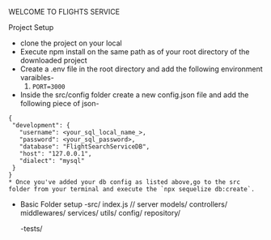 WELCOME TO FLIGHTS SERVICE

Project Setup

 * clone the project on your local
 * Execute npm install on the same path as of your root directory of the downloaded project
 * Create a .env file in the root directory and add the following environment varaibles-
      1. `PORT=3000`
 * Inside the src/config folder create a new config.json file and add the following piece of json-
 ```
 {
  "development": {
    "username": <your_sql_local_name_>,
    "password": <your_sql_password>,
    "database": "FlightSearchServiceDB",
    "host": "127.0.0.1",
    "dialect": "mysql"
  }
}
 * Once you've added your db config as listed above,go to the src folder from your terminal and execute the `npx sequelize db:create`.

 ```
 * Basic Folder setup
   -src/
      index.js // server
      models/
      controllers/
      middlewares/
      services/
      utils/
      config/
      repository/

    -tests/ 